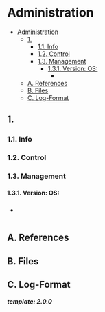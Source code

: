 # Administration

- [Administration](#administration)
  - [1.](#1)
    - [1.1. Info](#11-info)
    - [1.2. Control](#12-control)
    - [1.3. Management](#13-management)
      - [1.3.1. Version: OS:](#131-version-os)
        - [](#)
  - [A. References](#a-references)
  - [B. Files](#b-files)
  - [C. Log-Format](#c-log-format)

## 1.

### 1.1. Info

### 1.2. Control

### 1.3. Management

#### 1.3.1. Version: OS:

#####

-

```shell
```

## A. References

## B. Files

## C. Log-Format

**_template: 2.0.0_**
